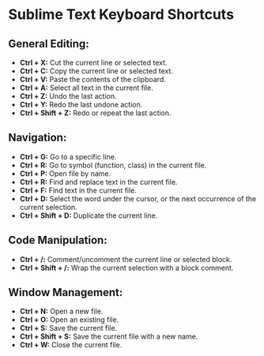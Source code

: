 # Sublime Text Keyboard Shortcuts

## General Editing:
- **Ctrl + X:** Cut the current line or selected text.
- **Ctrl + C:** Copy the current line or selected text.
- **Ctrl + V:** Paste the contents of the clipboard.
- **Ctrl + A:** Select all text in the current file.
- **Ctrl + Z:** Undo the last action.
- **Ctrl + Y:** Redo the last undone action.
- **Ctrl + Shift + Z:** Redo or repeat the last action.

## Navigation:
- **Ctrl + G:** Go to a specific line.
- **Ctrl + R:** Go to symbol (function, class) in the current file.
- **Ctrl + P:** Open file by name.
- **Ctrl + R:** Find and replace text in the current file.
- **Ctrl + F:** Find text in the current file.
- **Ctrl + D:** Select the word under the cursor, or the next occurrence of the current selection.
- **Ctrl + Shift + D:** Duplicate the current line.

## Code Manipulation:
- **Ctrl + /:** Comment/uncomment the current line or selected block.
- **Ctrl + Shift + /:** Wrap the current selection with a block comment.

## Window Management:
- **Ctrl + N:** Open a new file.
- **Ctrl + O:** Open an existing file.
- **Ctrl + S:** Save the current file.
- **Ctrl + Shift + S:** Save the current file with a new name.
- **Ctrl + W:** Close the current file.
